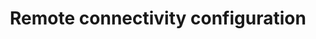 ---
title: "Remote connectivity configuration"
type: docs
description: >
  Customize the remote connectivity and automatic provisioning.
weight: 1
---